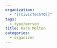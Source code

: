 ```yaml
---
organization:
  - "[[CivicTechTO]]"
tags:
  - type/person
title: Kara Melton
categories:
  - organizer
---
```

